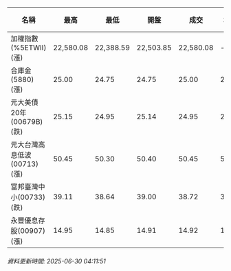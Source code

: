 | 名稱 | 最高 | 最低 | 開盤 | 成交 | 均價 | 成交金額(億) | 昨收 | 漲跌幅 | 漲跌 | 總量 | 昨量 | 振幅 |
| -------- | -------- | -------- | -------- |-------- | -------- | -------- |-------- |-------- |-------- | -------- | -------- |-------- |
|加權指數(%5ETWII) (漲)|22,580.08|22,388.59|22,503.85|22,580.08|-|3,655.58|22,492.34|0.39%|87.74|5,968,785|0|0.85%|
|合庫金(5880) (漲)|25.00|24.75|24.75|25.00|24.93|2.59|24.90|0.40%|0.10|10,409|12,669|1.00%|
|元大美債20年(00679B) (跌)|25.15|24.95|25.14|24.95|25.01|13.94|25.14|0.76%|0.19|55,731|57,804|0.80%|
|元大台灣高息低波(00713) (漲)|50.45|50.30|50.40|50.45|50.36|2.81|50.30|0.30%|0.15|5,583|6,070|0.30%|
|富邦臺灣中小(00733) (跌)|39.11|38.64|39.00|38.72|38.83|0.281|38.78|0.15%|0.06|723|1,137|1.21%|
|永豐優息存股(00907) (漲)|14.95|14.85|14.91|14.92|14.90|0.126|14.82|0.67%|0.10|844|1,987|0.67%|
###### 資料更新時間: 2025-06-30 04:11:51